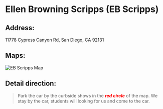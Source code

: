 # Ellen Browning Scripps (EB Scripps)

## Address: 
11778 Cypress Canyon Rd, San Diego, CA 92131

## Maps:
![EB Scripps Map](EB_Scripps.jpg)

## Detail direction:

> Park the car by the curbside shows in the <span style="color:red">***red circle***</span> of the map. We stay by the car, students will looking for us and come to the car.